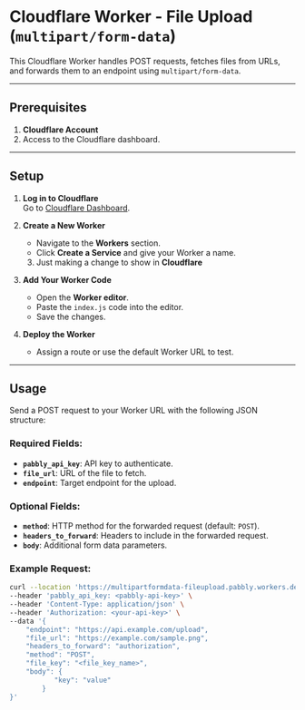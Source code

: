 # Cloudflare Worker - File Upload (`multipart/form-data`)

This Cloudflare Worker handles POST requests, fetches files from URLs, and forwards them to an endpoint using `multipart/form-data`.

---

## Prerequisites

1. **Cloudflare Account**  
2. Access to the Cloudflare dashboard.


---

## Setup

1. **Log in to Cloudflare**  
   Go to [Cloudflare Dashboard](https://dash.cloudflare.com/).

2. **Create a New Worker**  
   - Navigate to the **Workers** section.
   - Click **Create a Service** and give your Worker a name.
   3. Just making a change to show in **Cloudflare**

3. **Add Your Worker Code**  
   - Open the **Worker editor**.
   - Paste the `index.js` code into the editor.
   - Save the changes.

4. **Deploy the Worker**  
   - Assign a route or use the default Worker URL to test.

---

## Usage

Send a POST request to your Worker URL with the following JSON structure:

### Required Fields:
- **`pabbly_api_key`**: API key to authenticate.
- **`file_url`**: URL of the file to fetch.
- **`endpoint`**: Target endpoint for the upload.

### Optional Fields:
- **`method`**: HTTP method for the forwarded request (default: `POST`).
- **`headers_to_forward`**: Headers to include in the forwarded request.
- **`body`**: Additional form data parameters.

### Example Request:

```bash
curl --location 'https://multipartformdata-fileupload.pabbly.workers.dev/' \
--header 'pabbly_api_key: <pabbly-api-key>' \
--header 'Content-Type: application/json' \
--header 'Authorization: <your-api-key>' \
--data '{
    "endpoint": "https://api.example.com/upload",
    "file_url": "https://example.com/sample.png",
    "headers_to_forward": "authorization",
    "method": "POST",
    "file_key": "<file_key_name>",
    "body": {
           "key": "value"
        }
}'